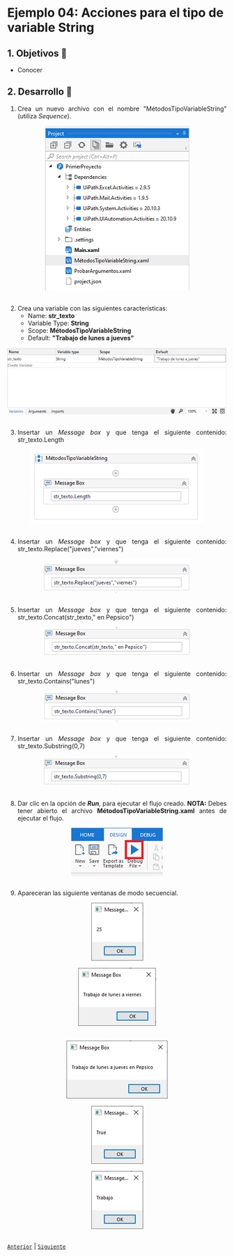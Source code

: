 # Ejemplo 04: Acciones para el tipo de variable String

<div style="text-align: justify;">

## 1. Objetivos :dart:

- Conocer 

## 2. Desarrollo :hammer:

1. Crea un nuevo archivo con el nombre "MétodosTipoVariableString" (utiliza *Sequence*).

<div align="center">

<img src="assets/image01.png" align="center">

</div>

<br>

2. Crea una variable con las siguientes características:
    - Name: **str_texto**
    - Variable Type: **String**
    - Scope: **MétodosTipoVariableString**
    - Default: **"Trabajo de lunes a jueves"**

<div align="center">

<img src="assets/image02.png" align="center">

</div>

<br>

3. Insertar un *Message box* y que tenga el siguiente contenido: str_texto.Length

<div align="center">

<img src="assets/image03.png" align="center">

</div>

<br>

4. Insertar un *Message box* y que tenga el siguiente contenido: str_texto.Replace("jueves","viernes")

<div align="center">

<img src="assets/image04.png" align="center">

</div>

<br>

5. Insertar un *Message box* y que tenga el siguiente contenido: str_texto.Concat(str_texto," en Pepsico")

<div align="center">

<img src="assets/image05.png" align="center">

</div>

<br>

6. Insertar un *Message box* y que tenga el siguiente contenido: str_texto.Contains("lunes")

<div align="center">

<img src="assets/image06.png" align="center">

</div>

<br>

7. Insertar un *Message box* y que tenga el siguiente contenido: str_texto.Substring(0,7)

<div align="center">

<img src="assets/image07.png" align="center">

</div>

<br>

8. Dar clic en la opción de ***Run***, para ejecutar el flujo creado. **NOTA:** Debes tener abierto el archivo **MétodosTipoVariableString.xaml** antes de ejecutar el flujo.

<div align="center">

<img src="assets/image08.png" align="center">

</div>

<br>

9. Apareceran las siguiente ventanas de modo secuencial.

<div align="center">

<img src="assets/image09.1.png" align="center">

</div>

<br>

<div align="center">

<img src="assets/image09.2.png" align="center">

</div>

<br>

<br>

<div align="center">

<img src="assets/image09.3.png" align="center">

</div>

<br>

<div align="center">

<img src="assets/image09.4.png" align="center">

</div>

<br>

<div align="center">

<img src="assets/image09.5.png" align="center">

</div>

<br>

[`Anterior`](../Challenge-01/README.md) | [`Siguiente`](../Example-02/README.md)


</div>